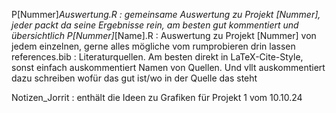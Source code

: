 P[Nummer]_Auswertung.R : gemeinsame Auswertung zu Projekt [Nummer], jeder packt da seine Ergebnisse rein, am besten gut kommentiert und übersichtlich
P[Nummer]_[Name].R : Auswertung zu Projekt [Nummer] von jedem einzelnen, gerne alles mögliche vom rumprobieren drin lassen
references.bib : Literaturquellen. Am besten direkt in LaTeX-Cite-Style, sonst einfach auskommentiert Namen von Quellen. 
                  Und vllt auskommentiert dazu schreiben wofür das gut ist/wo in der Quelle das steht

Notizen_Jorrit : enthält die Ideen zu Grafiken für Projekt 1 vom 10.10.24
